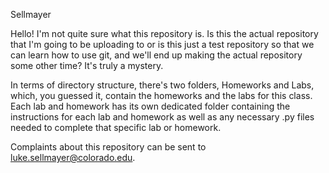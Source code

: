 Sellmayer

Hello! I'm not quite sure what this repository is. Is this the actual repository that I'm going to be uploading to or is this just a test repository so that we can learn how to use git, and we'll end up making the actual repository some other time? It's truly a mystery.

In terms of directory structure, there's two folders, Homeworks and Labs, which, you guessed it, contain the homeworks and the labs for this class. Each lab and homework has its own dedicated folder containing the instructions for each lab and homework as well as any necessary .py files needed to complete that specific lab or homework.

Complaints about this repository can be sent to luke.sellmayer@colorado.edu.